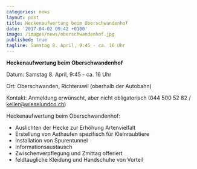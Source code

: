 ```yaml
---
categories: news
layout: post
title: Heckenaufwertung beim Oberschwandenhof
date: '2017-04-02 09:42 +0100'
image: /images/news/oberschwandenhof.jpg
published: true
tagline: Samstag 8. April, 9:45 - ca. 16 Uhr
---
```


**Heckenaufwertung beim Oberschwandenhof**

Datum: Samstag 8. April, 9:45 - ca. 16 Uhr

Ort:   Oberschwanden, Richterswil (oberhalb der Autobahn)

Kontakt: Anmeldung erwünscht, aber nicht obligatorisch
(044 500 52 82 / keller@wieselundco.ch)

Heckenaufwertung beim Oberschwandenhof:
* Auslichten der Hecke zur Erhöhung Artenvielfalt
* Erstellung von Asthaufen spezifisch für Kleinraubtiere
* Installation von Spurentunnel
* Informationsaustausch
* Zwischenverpflegung und Zmittag offeriert
* feldtaugliche Kleidung und Handschuhe von Vorteil
